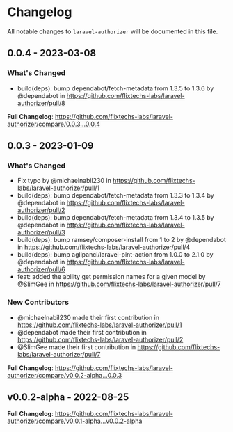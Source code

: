 # Changelog

All notable changes to `laravel-authorizer` will be documented in this file.

## 0.0.4 - 2023-03-08

### What's Changed

- build(deps): bump dependabot/fetch-metadata from 1.3.5 to 1.3.6 by @dependabot in https://github.com/flixtechs-labs/laravel-authorizer/pull/8

**Full Changelog**: https://github.com/flixtechs-labs/laravel-authorizer/compare/0.0.3...0.0.4

## 0.0.3 - 2023-01-09

### What's Changed

- Fix typo by @michaelnabil230 in https://github.com/flixtechs-labs/laravel-authorizer/pull/1
- build(deps): bump dependabot/fetch-metadata from 1.3.3 to 1.3.4 by @dependabot in https://github.com/flixtechs-labs/laravel-authorizer/pull/2
- build(deps): bump dependabot/fetch-metadata from 1.3.4 to 1.3.5 by @dependabot in https://github.com/flixtechs-labs/laravel-authorizer/pull/3
- build(deps): bump ramsey/composer-install from 1 to 2 by @dependabot in https://github.com/flixtechs-labs/laravel-authorizer/pull/4
- build(deps): bump aglipanci/laravel-pint-action from 1.0.0 to 2.1.0 by @dependabot in https://github.com/flixtechs-labs/laravel-authorizer/pull/6
- feat: added the ability get permission names for a given model by @SlimGee in https://github.com/flixtechs-labs/laravel-authorizer/pull/7

### New Contributors

- @michaelnabil230 made their first contribution in https://github.com/flixtechs-labs/laravel-authorizer/pull/1
- @dependabot made their first contribution in https://github.com/flixtechs-labs/laravel-authorizer/pull/2
- @SlimGee made their first contribution in https://github.com/flixtechs-labs/laravel-authorizer/pull/7

**Full Changelog**: https://github.com/flixtechs-labs/laravel-authorizer/compare/v0.0.2-alpha...0.0.3

## v0.0.2-alpha - 2022-08-25

**Full Changelog**: https://github.com/flixtechs-labs/laravel-authorizer/compare/v0.0.1-alpha...v0.0.2-alpha
